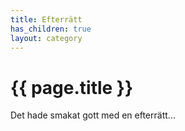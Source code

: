 ```yaml
---
title: Efterrätt
has_children: true
layout: category
---
```

# {{ page.title }}

Det hade smakat gott med en efterrätt...
